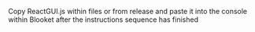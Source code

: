 Copy ReactGUI.js within files or from release and paste it into the console within Blooket after the instructions sequence has finished

